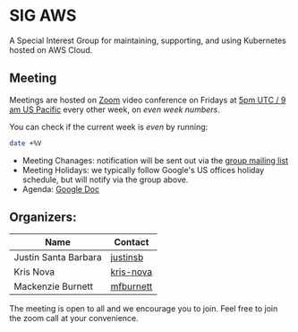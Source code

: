 # SIG AWS

A Special Interest Group for maintaining, supporting, and using Kubernetes hosted on AWS Cloud.

## Meeting

Meetings are hosted on [Zoom](https://zoom.us/my/k8ssigaws) video
conference on Fridays at [5pm UTC / 9 am US Pacific](http://www.worldtimebuddy.com/?pl=1&lid=100,5,8,12) every other week, on _even week numbers_.

You can check if the current week is _even_ by running:

```bash
date +%V
```

- Meeting Chanages: notification will be sent out via the  [group mailing list](https://groups.google.com/forum/#!forum/kubernetes-sig-aws)
- Meeting Holidays: we typically follow Google's US offices holiday schedule, but will notify via the group above.
- Agenda: [Google Doc](https://docs.google.com/document/d/1-i0xQidlXnFEP9fXHWkBxqySkXwJnrGJP9OGyP2_P14/edit)

## Organizers:

| Name  | Contact |
| ------------- | ------------- |
| Justin Santa Barbara  | [justinsb](https://github.com/justinsb)  |
| Kris Nova | [kris-nova](https://github.com/kris-nova) |
| Mackenzie Burnett | [mfburnett](https://github.com/mfburnett) |

The meeting is open to all and we encourage you to join. Feel free to join the zoom call at your convenience.
